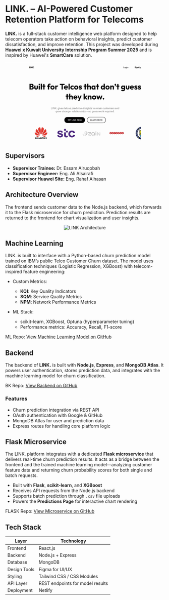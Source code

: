 # LINK. – AI-Powered Customer Retention Platform for Telecoms

**LINK.** is a full-stack customer intelligence web platform designed to help telecom operators take action on behavioral insights, predict customer dissatisfaction, and improve retention. This project was developed during **Huawei x Kuwait University Internship Program Summer 2025** and is inspired by Huawei's **SmartCare** solution.

<div align="center">
  <img src="src/assets/ReadmePG/demo1.gif" alt="LINK Demo" />
</div>


## Supervisors

- **Supervisor Trainee:** Dr. Essam Alruqobah  
- **Supervisor Engineer:** Eng. Ali Alsairafi  
- **Supervisor Huawei Site:** Eng. Rahaf Alhasan

## Architecture Overview

The frontend sends customer data to the Node.js backend, which forwards it to the Flask microservice for churn prediction. Prediction results are returned to the frontend for chart visualization and user insights.

<div align="center">
  <img src="src/assets/ReadmePG/Architecture.gif" alt="LINK Architecture" />
</div>

## Machine Learning

LINK. is built to interface with a Python-based churn prediction model trained on IBM’s public Telco Customer Churn dataset. The model uses classification techniques (Logistic Regression, XGBoost) with telecom-inspired feature engineering:

- Custom Metrics:  
  - **KQI**: Key Quality Indicators  
  - **SQM**: Service Quality Metrics  
  - **NPM**: Network Performance Metrics

- ML Stack:  
  - scikit-learn, XGBoost, Optuna (hyperparameter tuning)  
  - Performance metrics: Accuracy, Recall, F1-score

ML Repo: [View Machine Learning Model on GitHub](https://github.com/halacoded/Churn-Prediction-Model-Based-on-Huawei-SmartCare) 

## Backend

The backend of **LINK.** is built with **Node.js**, **Express**, and **MongoDB Atlas**. It powers user authentication, stores prediction data, and integrates with the machine learning model for churn classification.

 BK Repo: [View Backend on GitHub](https://github.com/halacoded/LINK-Backend)

### Features

- Churn prediction integration via REST API  
- OAuth authentication with Google & GitHub  
- MongoDB Atlas for user and prediction data  
- Express routes for handling core platform logic

## Flask Microservice

The LINK. platform integrates with a dedicated **Flask microservice** that delivers real-time churn prediction results. It acts as a bridge between the frontend and the trained machine learning model—analyzing customer feature data and returning churn probability scores for both single and batch requests.

- Built with **Flask**, **scikit-learn**, and **XGBoost**
- Receives API requests from the Node.js backend
- Supports batch prediction through `.csv` file uploads
- Powers the **Predictions Page** for interactive chart rendering

FLASK Repo: [View Microservice on GitHub](https://github.com/halacoded/LINK-FLASK-Microserver)


## Tech Stack

| Layer        | Technology                           |
|--------------|----------------------------------------|
| Frontend     | React.js                              |
| Backend      | Node.js + Express                     |
| Database     | MongoDB                               |
| Design Tools | Figma for UI/UX                       |
| Styling      | Tailwind CSS / CSS Modules            |
| API Layer    | REST endpoints for model results      |
| Deployment   | Netlify                               |


